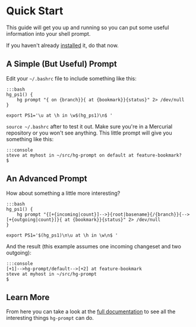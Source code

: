 Quick Start
===========

This guide will get you up and running so you can put some useful information into your shell prompt.

If you haven't already [installed][install] it, do that now.

[install]: /installation/

A Simple (But Useful) Prompt
----------------------------

Edit your `~/.bashrc` file to include something like this:

    :::bash
    hg_ps1() {
        hg prompt "{ on {branch}}{ at {bookmark}}{status}" 2> /dev/null
    }
    
    export PS1='\u at \h in \w$(hg_ps1)\n$ '

`source ~/.bashrc` after to test it out.  Make sure you're in a Mercurial repository or you won't see anything.  This little prompt will give you something like this:

    :::console
    steve at myhost in ~/src/hg-prompt on default at feature-bookmark?
    $

An Advanced Prompt
------------------

How about something a little more interesting?

    :::bash
    hg_ps1() {
        hg prompt "{[+{incoming|count}]-->}{root|basename}{/{branch}}{-->[+{outgoing|count}]}{ at {bookmark}}{status}" 2> /dev/null
    }
    
    export PS1='$(hg_ps1)\n\u at \h in \w\n$ '

And the result (this example assumes one incoming changeset and two outgoing):

    :::console
    [+1]-->hg-prompt/default-->[+2] at feature-bookmark
    steve at myhost in ~/src/hg-prompt
    $

Learn More
----------

From here you can take a look at the [full documentation][] to see all the interesting things `hg-prompt` can do.

[full documentation]: /documentation/